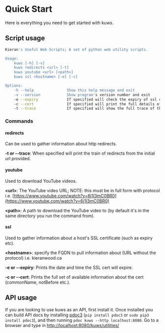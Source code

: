 # Quick Start

Here is everything you need to get started with kuws.



## Script usage

```bash
Kieran's Useful Web Scripts; A set of python web utility scripts.

Usage:
    kuws [-h] [-v]
    kuws redirects <url> [-t]
    kuws youtube <url> [<path>]
    kuws ssl <hostname> [-e] [-c]

Options:
    -h --help               Show this help message and exit
    -v --version            Show program's version number and exit
    -e --expiry             If specified will check the expiry of ssl cert/domain
    -c --cert               If specified will print the full details of the SSL cert
    -t --trace              If specified will show the full trace of the provided url
```



### Commands



#### redirects

Can be used to gather information about http redirects.



**-t or --trace**: When specified will print the train of redirects from the initial url provided. 



#### youtube

Used to download YouTube videos.



**\<url\>**: The YouTube video URL; NOTE: this must be in full form with protocol i.e. [https://www.youtube.com/watch?v=6j1I3mC0BR0](https://www.youtube.com/watch?v=6j1I3mC0BR0)



**\<path\>**: A path to download the YouTube video to (by default it's in the same directory you run the command from).



#### ssl

Used to gather information about a host's SSL certificate (such as expiry etc).



**\<hostname\>**: specify the FQDN to pull information about (URL without the protocol) i.e. kieranwood.ca



**-e or --expiry**: Prints the date and time the SSL cert will expire. 



**-c or --cert**: Prints the full set of available information about the cert (commonName, notBefore etc.). 



## API usage

If you are looking to use kuws as an API, first install it. Once installed you can build API docs by installing [pdoc3](https://pdoc3.github.io/pdoc/) (```pip install pdoc3``` or ```sudo pip3 install pdoc3```), and then running ```pdoc kuws --http localhost:8080```. Go to a browser and type in [http://localhost:8080/kuws/utilities/](http://localhost:8080/kuws/utilities/)

